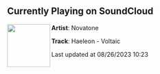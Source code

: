 ## Currently Playing on SoundCloud

[<img align="left" width="100" src="https://i1.sndcdn.com/artworks-fXATMlcL0pUuoe5d-CdrJ5A-t500x500.jpg">](https://soundcloud.com/wearenova/haeleon-voltaic?in=wearenova/sets/orbit-24-uplifting-trance)

**Artist**: Novatone 

**Track**: Haeleon - Voltaic

Last updated at 08/26/2023 10:23
